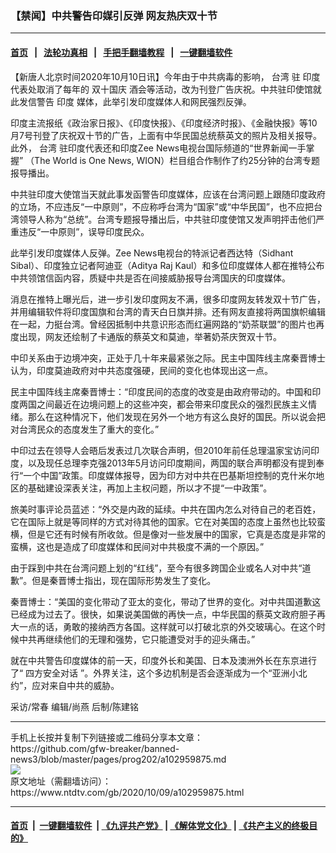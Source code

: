 ### 【禁闻】中共警告印媒引反弹 网友热庆双十节
------------------------

#### [首页](https://github.com/gfw-breaker/banned-news3/blob/master/README.md) &nbsp;&nbsp;|&nbsp;&nbsp; [法轮功真相](https://github.com/begood0513/basic/blob/master/README.md)  &nbsp;&nbsp;|&nbsp;&nbsp; [手把手翻墙教程](https://github.com/gfw-breaker/guides/wiki)  &nbsp;&nbsp;|&nbsp;&nbsp; [一键翻墙软件](https://github.com/gfw-breaker/nogfw/blob/master/README.md)  



<div><div class="post_content" itemprop="articleBody">
 <p>
  【新唐人北京时间2020年10月10日讯】今年由于中共病毒的影响，
  <ok href="https://www.ntdtv.com/gb/台湾.htm">
   台湾
  </ok>
  驻
  <ok href="https://www.ntdtv.com/gb/印度.htm">
   印度
  </ok>
  代表处取消了每年的
  <ok href="https://www.ntdtv.com/gb/双十国庆.htm">
   双十国庆
  </ok>
  酒会等活动，改为刊登广告庆祝。中共驻印使馆就此发信警告
  <ok href="https://www.ntdtv.com/gb/印度.htm">
   印度
  </ok>
  媒体，此举引发印度媒体人和网民强烈反弹。
 </p>
 <p>
  印度主流报纸《政治家日报》、《印度快报》、《印度经济时报》、《金融快报》等10月7号刊登了庆祝双十节的广告，上面有中华民国总统蔡英文的照片及相关报导。此外，
  <ok href="https://www.ntdtv.com/gb/台湾.htm">
   台湾
  </ok>
  驻印度代表还和印度Zee News电视台国际频道的“世界新闻一手掌握” （The World is One News, WION）栏目组合作制作了约25分钟的台湾专题报导播出。
 </p>
 <p>
  中共驻印度大使馆当天就此事发函警告印度媒体，应该在台湾问题上跟随印度政府的立场，不应违反“一中原则”，不应称呼台湾为“国家”或“中华民国”，也不应把台湾领导人称为“总统”。台湾专题报导播出后，中共驻印度使馆又发声明抨击他们严重违反“一中原则”，误导印度民众。
 </p>
 <p>
  此举引发印度媒体人反弹。Zee News电视台的特派记者西达特（Sidhant Sibal）、印度独立记者阿迪亚（Aditya Raj Kaul）和多位印度媒体人都在推特公布中共领馆信函内容，质疑中共是否在间接威胁报导台湾国庆的印度媒体。
 </p>
 <p>
  消息在推特上曝光后，进一步引发印度网友不满，很多印度网友转发双十节广告，并用编辑软件将印度国旗和台湾的青天白日旗并排。还有网友直接将两国旗帜编辑在一起，力挺台湾。曾经因抵制中共意识形态而红遍网路的“奶茶联盟”的图片也再度出现，网友还绘制了卡通版的蔡英文和莫迪，举著奶茶庆贺双十节。
 </p>
 <p>
  中印关系由于边境冲突，正处于几十年来最紧张之际。民主中国阵线主席秦晋博士认为，印度莫迪政府对中共态度强硬，民间的变化也体现出这一点。
 </p>
 <p>
  民主中国阵线主席秦晋博士：“印度民间的态度的改变是由政府带动的。中国和印度两国之间最近在边境问题上的这些冲突，都会带来印度民众的强烈民族主义情绪。那么在这种情况下，他们发现在另外一个地方有这么良好的国民。所以说会把对台湾民众的态度发生了重大的变化。”
 </p>
 <p>
  中印过去在领导人会晤后发表过几次联合声明，但2010年前任总理温家宝访问印度，以及现任总理李克强2013年5月访问印度期间，两国的联合声明都没有提到奉行“一个中国”政策。印度媒体报导，因为印方对中共在巴基斯坦控制的克什米尔地区的基础建设深表关注，再加上主权问题，所以才不提“一中政策”。
 </p>
 <p>
  旅美时事评论员蓝述：“外交是内政的延续。中共在国内怎么对待自己的老百姓，它在国际上就是等同样的方式对待其他的国家。它在对美国的态度上虽然也比较蛮横，但是它还有时候有所收敛。但是像对一些发展中的国家，它真是态度是非常的蛮横，这也是造成了印度媒体和民间对中共极度不满的一个原因。”
 </p>
 <p>
  由于踩到中共在台湾问题上划的“红线”，至今有很多跨国企业或名人对中共“道歉”。但是秦晋博士指出，现在国际形势发生了变化。
 </p>
 <p>
  秦晋博士：“美国的变化带动了亚太的变化，带动了世界的变化。对中共国道歉这已经成为过去了。很快，如果说美国做的再快一点，中华民国的蔡英文政府胆子再大一点的话，勇敢的接纳西方各国。这样就可以打破北京的外交玻璃心。在这个时候中共再继续他们的无理和强势，它只能遭受对手的迎头痛击。”
 </p>
 <p>
  就在中共警告印度媒体的前一天，印度外长和美国、日本及澳洲外长在东京进行了“
  <ok href="https://www.ntdtv.com/gb/四方安全对话.htm">
   四方安全对话
  </ok>
  ”。外界关注，这个多边机制是否会逐渐成为一个“亚洲小北约”，应对来自中共的威胁。
 </p>
 <p>
  采访/常春 编辑/尚燕 后制/陈建铭
 </p>
 <div class="single_ad">
 </div>
</div>
</div>
<hr/>
手机上长按并复制下列链接或二维码分享本文章：<br/>
https://github.com/gfw-breaker/banned-news3/blob/master/pages/prog202/a102959875.md <br/>
<a href='https://github.com/gfw-breaker/banned-news3/blob/master/pages/prog202/a102959875.md'><img src='https://github.com/gfw-breaker/banned-news3/blob/master/pages/prog202/a102959875.md.png'/></a> <br/>
原文地址（需翻墙访问）：https://www.ntdtv.com/gb/2020/10/09/a102959875.html


------------------------
#### [首页](https://github.com/gfw-breaker/banned-news3/blob/master/README.md) &nbsp;|&nbsp; [一键翻墙软件](https://github.com/gfw-breaker/nogfw/blob/master/README.md) &nbsp;| [《九评共产党》](https://github.com/gfw-breaker/9ping.md/blob/master/README.md#九评之一评共产党是什么) | [《解体党文化》](https://github.com/gfw-breaker/jtdwh.md/blob/master/README.md) | [《共产主义的终极目的》](https://github.com/gfw-breaker/gczydzjmd.md/blob/master/README.md)


<img src='http://gfw-breaker.win/banned-news3/pages/prog202/a102959875.md' width='0px' height='0px'/>
